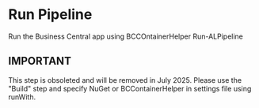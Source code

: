 # Run Pipeline

Run the Business Central app using BCCOntainerHelper Run-ALPipeline

## IMPORTANT

This step is obsoleted and will be removed in July 2025.
Please use the "Build" step and specify NuGet or BCContainerHelper in settings file using runWith.
